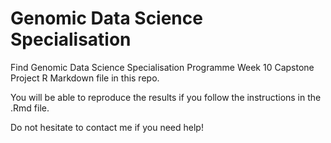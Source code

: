 # Genomic Data Science Specialisation

Find Genomic Data Science Specialisation Programme Week 10 Capstone Project R Markdown file in this repo.

You will be able to reproduce the results if you follow the instructions in the .Rmd file.

Do not hesitate to contact me if you need help!
